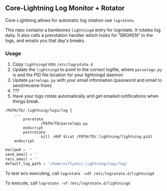 ## Core-Lightning Log Monitor + Rotator

Core-Lightning allows for automatic log rotation use `logrotate`.

This repo contains a barebones `lightningd` entry for logrotate. It
rotates log daily. It also calls a prerotation handler which looks for 
"BROKEN" in the logs, and emails you that day's breaks.

### Usage

1. Copy `lightningd` into `/etc/logrotate.d`
2. Update the `lightningd` to point to the correct logfile, where `parselogs.py` is and the PID file location for your lightningd daemon
3. Update `parselogs.py` with your email information (password and email to send/receive from)
4. ???
5. Have your logs rotate automatically and get emailed notifications when things break.

```
/PATH/TO/.lightning/logs/log {
	...
        prerotate
                /PATH/TO/parselogs.py
        endscript
        postrotate
                kill -HUP $(cat /PATH/TO/.lightning/lightning.pid)
	endscript
```

```parselogs.py
mailpwd = ''
send_email = ''
recv_email = ''
default_log_path = '/home/niftynei/.lightning/logs/log'
```

To test w/o executing, call `logrotate -vdf /etc/logrotate.d/lightningd`

To execute, call `logrotate -vf /etc/logrotate.d/lightningd`
